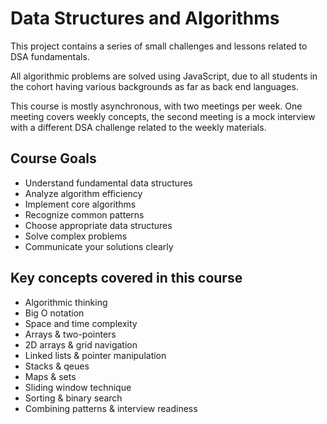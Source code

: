 Data Structures and Algorithms
=======

This project contains a series of small challenges and lessons related to DSA fundamentals. 

All algorithmic problems are solved using JavaScript, due to all students in the cohort having various backgrounds as far as back end languages. 

This course is mostly asynchronous, with two meetings per week. 
One meeting covers weekly concepts, the second meeting is a mock interview with a different DSA challenge related to the weekly materials. 

Course Goals
----------
- Understand fundamental data structures
- Analyze algorithm efficiency
- Implement core algorithms
- Recognize common patterns
- Choose appropriate data structures
- Solve complex problems
- Communicate your solutions clearly


Key concepts covered in this course
----------
- Algorithmic thinking
- Big O notation
- Space and time complexity
- Arrays & two-pointers
- 2D arrays & grid navigation
- Linked lists & pointer manipulation
- Stacks & qeues
- Maps & sets
- Sliding window technique
- Sorting & binary search
- Combining patterns & interview readiness
